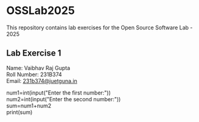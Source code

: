 # OSSLab2025
This repository contains lab exercises for the Open Source Software Lab - 2025  

## Lab Exercise 1  
Name: Vaibhav Raj Gupta  
Roll Number: 231B374  
Email: 231b374@juetguna.in  


num1=int(input("Enter the first number:"))  
num2=int(input("Enter the second number:"))  
sum=num1+num2  
print(sum)  